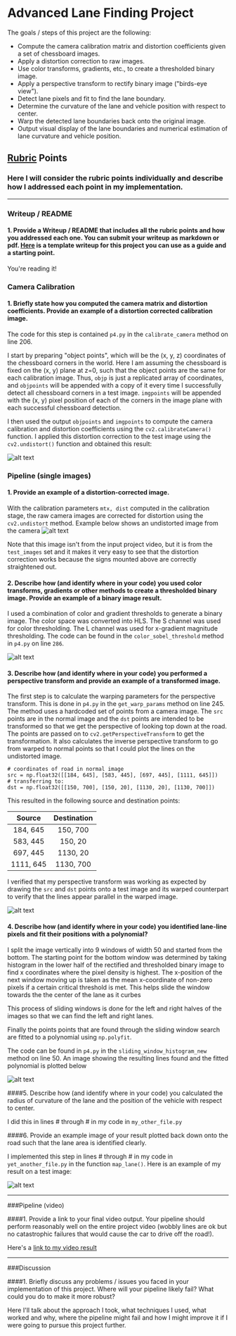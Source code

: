 # Advanced Lane Finding Project

The goals / steps of this project are the following:

* Compute the camera calibration matrix and distortion coefficients given a set of chessboard images.
* Apply a distortion correction to raw images.
* Use color transforms, gradients, etc., to create a thresholded binary image.
* Apply a perspective transform to rectify binary image ("birds-eye view").
* Detect lane pixels and fit to find the lane boundary.
* Determine the curvature of the lane and vehicle position with respect to center.
* Warp the detected lane boundaries back onto the original image.
* Output visual display of the lane boundaries and numerical estimation of lane curvature and vehicle position.

[//]: # (Image References)

[camera_calibrate]: ./writeup/calibration.png "Undistorted"
[road_transformed]: ./writeup/camera_undistortion.png "Road Transformed"
[threshold_image]: ./output_images/threshold_test_images/test3.jpg "Binary Example"
[warped_image]: ./writeup/warped_image.png "Warp Example"
[fitted_lanes]: ./writeup/fitted_lanes.png "Fit Visual"
[image6]: ./examples/example_output.jpg "Output"
[video1]: ./project_video.mp4 "Video"

## [Rubric](https://review.udacity.com/#!/rubrics/571/view) Points
### Here I will consider the rubric points individually and describe how I addressed each point in my implementation.

---
### Writeup / README

#### 1. Provide a Writeup / README that includes all the rubric points and how you addressed each one.  You can submit your writeup as markdown or pdf.  [Here](https://github.com/udacity/CarND-Advanced-Lane-Lines/blob/master/writeup_template.md) is a template writeup for this project you can use as a guide and a starting point.

You're reading it!
### Camera Calibration

#### 1. Briefly state how you computed the camera matrix and distortion coefficients. Provide an example of a distortion corrected calibration image.

The code for this step is contained `p4.py` in the `calibrate_camera` method on line 206.

I start by preparing "object points", which will be the (x, y, z) coordinates of the chessboard corners in the world. Here I am assuming the chessboard is fixed on the (x, y) plane at z=0, such that the object points are the same for each calibration image.  Thus, `objp` is just a replicated array of coordinates, and `objpoints` will be appended with a copy of it every time I successfully detect all chessboard corners in a test image.  `imgpoints` will be appended with the (x, y) pixel position of each of the corners in the image plane with each successful chessboard detection.

I then used the output `objpoints` and `imgpoints` to compute the camera calibration and distortion coefficients using the `cv2.calibrateCamera()` function.  I applied this distortion correction to the test image using the `cv2.undistort()` function and obtained this result:

![alt text][camera_calibrate]

### Pipeline (single images)

#### 1. Provide an example of a distortion-corrected image.
With the calibration parameters `mtx, dist` computed in the calibration stage, the raw camera images are corrected for distortion using the `cv2.undistort` method. Example below shows an undistorted image from the camera
![alt text][road_transformed]

Note that this image isn't from the input project video, but it is from the `test_images` set and it makes it very easy to see that the distortion correction works because the signs mounted above are correctly straightened out.

#### 2. Describe how (and identify where in your code) you used color transforms, gradients or other methods to create a thresholded binary image.  Provide an example of a binary image result.
I used a combination of color and gradient thresholds to generate a binary image.  The color space was converted into HLS. The S channel was used for color thresholding. The L channel was used for x-gradient magnitude thresholding. The code can be found in the `color_sobel_threshold` method in `p4.py` on line `286`.

![alt text][threshold_image]

#### 3. Describe how (and identify where in your code) you performed a perspective transform and provide an example of a transformed image.

The first step is to calculate the warping parameters for the perspective transform. This is done in `p4.py` in the `get_warp_params` method on line 245. The method uses a hardcoded set of points from a camera image. The `src` points are in the normal image and the `dst` points are intended to be transformed so that we get the perspective of looking top down at the road. The points are passed on to `cv2.getPerspectiveTransform` to get the transformation. It also calculates the inverse perspective transform to go from warped to normal points so that I could plot the lines on the undistorted image.

```
# coordinates of road in normal image
src = np.float32([[184, 645], [583, 445], [697, 445], [1111, 645]])
# transferring to:
dst = np.float32([[150, 700], [150, 20], [1130, 20], [1130, 700]])
```
This resulted in the following source and destination points:

| Source        | Destination   |
|:-------------:|:-------------:|
| 184, 645      | 150, 700      |
| 583, 445      | 150, 20       |
| 697, 445      | 1130, 20      |
| 1111, 645     | 1130, 700     |

I verified that my perspective transform was working as expected by drawing the `src` and `dst` points onto a test image and its warped counterpart to verify that the lines appear parallel in the warped image.

![alt text][warped_image]

#### 4. Describe how (and identify where in your code) you identified lane-line pixels and fit their positions with a polynomial?

I split the image vertically into 9 windows of width 50 and started from the bottom. The starting point for the bottom window was determined by taking histogram in the lower half of the rectified and thresholded binary image to find x coordinates where the pixel density is highest. The x-position of the next window moving up is taken as the mean x-coordinate of non-zero pixels if a certain critical threshold is met. This helps slide the window towards the the center of the lane as it curbes

This process of sliding windows is done for the left and right halves of the images so that we can find the left and right lanes.

Finally the points points that are found through the sliding window search are fitted to a polynomial using `np.polyfit`.

The code can be found in `p4.py` in the `sliding_window_histogram_new` method on line 50. An image showing the resulting lines found and the fitted polynomial is plotted below

![alt text][fitted_lanes]

####5. Describe how (and identify where in your code) you calculated the radius of curvature of the lane and the position of the vehicle with respect to center.

I did this in lines # through # in my code in `my_other_file.py`

####6. Provide an example image of your result plotted back down onto the road such that the lane area is identified clearly.

I implemented this step in lines # through # in my code in `yet_another_file.py` in the function `map_lane()`.  Here is an example of my result on a test image:

![alt text][image6]

---

###Pipeline (video)

####1. Provide a link to your final video output.  Your pipeline should perform reasonably well on the entire project video (wobbly lines are ok but no catastrophic failures that would cause the car to drive off the road!).

Here's a [link to my video result](./project_video.mp4)

---

###Discussion

####1. Briefly discuss any problems / issues you faced in your implementation of this project.  Where will your pipeline likely fail?  What could you do to make it more robust?

Here I'll talk about the approach I took, what techniques I used, what worked and why, where the pipeline might fail and how I might improve it if I were going to pursue this project further.

